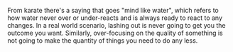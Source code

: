 From karate there's a saying that goes "mind like water", which refers to how water never over or under-reacts and is always ready to react to any changes. In a real world scenario, lashing out is never going to get you the outcome you want. Similarly, over-focusing on the quality of something is not going to make the quantity of things you need to do any less.